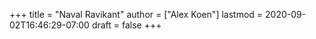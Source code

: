 +++
title = "Naval Ravikant"
author = ["Alex Koen"]
lastmod = 2020-09-02T16:46:29-07:00
draft = false
+++
